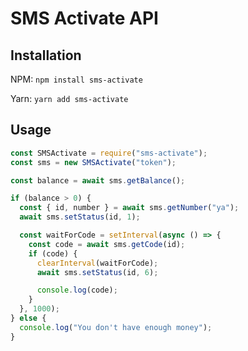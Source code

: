 # SMS Activate API

## Installation

NPM:
`npm install sms-activate`

Yarn:
`yarn add sms-activate`

## Usage

```js
const SMSActivate = require("sms-activate");
const sms = new SMSActivate("token");

const balance = await sms.getBalance();

if (balance > 0) {
  const { id, number } = await sms.getNumber("ya");
  await sms.setStatus(id, 1);

  const waitForCode = setInterval(async () => {
    const code = await sms.getCode(id);
    if (code) {
      clearInterval(waitForCode);
      await sms.setStatus(id, 6);

      console.log(code);
    }
  }, 1000);
} else {
  console.log("You don't have enough money");
}
```
